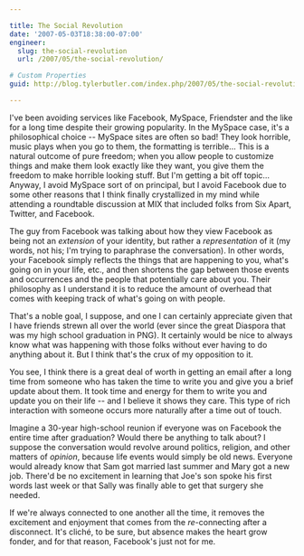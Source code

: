 ```yaml
---

title: The Social Revolution
date: '2007-05-03T18:38:00-07:00'
engineer:
  slug: the-social-revolution
  url: /2007/05/the-social-revolution/

# Custom Properties
guid: http://blog.tylerbutler.com/index.php/2007/05/the-social-revolution/

---
```


I've been avoiding services like Facebook, MySpace, Friendster and the like
for a long time despite their growing popularity. In the MySpace case, it's a
philosophical choice -- MySpace sites are often so bad! They look horrible,
music plays when you go to them, the formatting is terrible… This is a natural
outcome of pure freedom; when you allow people to customize things and make
them look exactly like they want, you give them the freedom to make horrible
looking stuff. But I'm getting a bit off topic… Anyway, I avoid MySpace sort
of on principal, but I avoid Facebook due to some other reasons that I think
finally crystallized in my mind while attending a roundtable discussion at MIX
that included folks from Six Apart, Twitter, and Facebook.

The guy from Facebook was talking about how they view Facebook as being not an
_extension_ of your identity, but rather a _representation_ of it (my words,
not his; I'm trying to paraphrase the conversation). In other words, your
Facebook simply reflects the things that are happening to you, what's going on
in your life, etc., and then shortens the gap between those events and
occurrences and the people that potentially care about you. Their philosophy
as I understand it is to reduce the amount of overhead that comes with keeping
track of what's going on with people.

That's a noble goal, I suppose, and one I can certainly appreciate given that
I have friends strewn all over the world (ever since the great Diaspora that
was my high school graduation in PNG). It certainly would be nice to always
know what was happening with those folks without ever having to do anything
about it. But I think that's the crux of my opposition to it.

You see, I think there is a great deal of worth in getting an email after a
long time from someone who has taken the time to write you and give you a
brief update about them. It took time and energy for them to write you and
update you on their life -- and I believe it shows they care. This type of rich
interaction with someone occurs more naturally after a time out of touch.

Imagine a 30-year high-school reunion if everyone was on Facebook the entire
time after graduation? Would there be anything to talk about? I suppose the
conversation would revolve around politics, religion, and other matters of
_opinion_, because life events would simply be old news. Everyone would
already know that Sam got married last summer and Mary got a new job. There'd
be no excitement in learning that Joe's son spoke his first words last week or
that Sally was finally able to get that surgery she needed.

If we're always connected to one another all the time, it removes the
excitement and enjoyment that comes from the _re_-connecting after a
disconnect. It's cliché, to be sure, but absence makes the heart grow fonder,
and for that reason, Facebook's just not for me.

